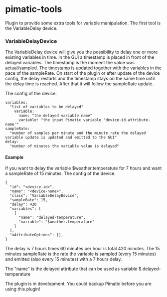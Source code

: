 # pimatic-tools
Plugin to provide some extra tools for variable manipulation.
The first tool is the VariableDelay device.

### VariableDelayDevice

The VariableDelay device will give you the possibility to delay one or more existing variables in time.
In the GUI a timestamp is placed in front of the delayed variables. The timestamp is the moment the value was actual/sampled. The timestamp is updated together with the variables in the pace of the sampleRate. On start of the plugin or after update of the device config, the delay restarts and the timestamp stays on the same time until the delay time is reached. After that it will follow the sampleRate update.

The config of the device.
```
variables:
  "list of variables to be delayed"
    variable:
      name: "the delayed variable name"
      variable: "the input Pimatic variable 'device-id.attribute-name'"
sampleRate:
  "number of samples per minute and the minute rate the delayed variable update is updated and emitted to the GUI"
delay:
  "number of minutes the variable value is delayed"
```

#### Example
If you want to delay the variable $weather.temperature for 7 hours and want a sampleRate of 15 minutes.
The config of the device:

```
{
  "id": "<device-id>",
  "name": "<device-name>",
  "class": "VariableDelayDevice",
  "sampleRate": 15,
  "delay": 420
  "variables": [
    {
      "name": "delayed-temperature",
      "variable": "$weather.temperature"
    }
  ],
  "xAttributeOptions": [],
}
```

The delay is 7 hours times 60 minutes per hour is total 420 minutes.
The 15 minutes sampleRate is the rate the variable is sampled (every 15 minutes) and emitted (also every 15 minutes) with a 7 hours delay.

The "name" is the delayed attribute that can be used as variable $<device-id>.delayed-temperature


The plugin is in development. You could backup Pimatic before you are using this plugin!
